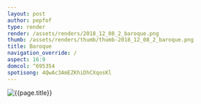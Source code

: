 ```yaml
---
layout: post
author: pepfof
type: render
render: /assets/renders/2018_12_08_2_baroque.png
thumb: /assets/renders/thumb/thumb-2018_12_08_2_baroque.png
title: Baroque
navigation_override: /
aspect: 16:9
domcol: ^695354
spotisong: 4QwAc3AmEZKhiDhCXqosKl
---
```


<!--USER BEGIN 1-->

<!--USER END 1-->
<img src = "{{ page.render }}" class="image_main" alt="{{page.title}}">

<!--more-->
<!--USER BEGIN 2-->

<!--USER END 2-->

